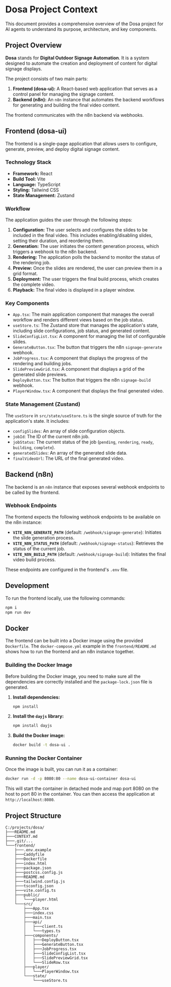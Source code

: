 
# Dosa Project Context

This document provides a comprehensive overview of the Dosa project for AI agents to understand its purpose, architecture, and key components.

## Project Overview

**Dosa** stands for **Digital Outdoor Signage Automation**. It is a system designed to automate the creation and deployment of content for digital signage displays.

The project consists of two main parts:

1.  **Frontend (dosa-ui):** A React-based web application that serves as a control panel for managing the signage content.
2.  **Backend (n8n):** An `n8n` instance that automates the backend workflows for generating and building the final video content.

The frontend communicates with the n8n backend via webhooks.

## Frontend (dosa-ui)

The frontend is a single-page application that allows users to configure, generate, preview, and deploy digital signage content.

### Technology Stack

*   **Framework:** React
*   **Build Tool:** Vite
*   **Language:** TypeScript
*   **Styling:** Tailwind CSS
*   **State Management:** Zustand

### Workflow

The application guides the user through the following steps:

1.  **Configuration:** The user selects and configures the slides to be included in the final video. This includes enabling/disabling slides, setting their duration, and reordering them.
2.  **Generation:** The user initiates the content generation process, which triggers a webhook to the n8n backend.
3.  **Rendering:** The application polls the backend to monitor the status of the rendering job.
4.  **Preview:** Once the slides are rendered, the user can preview them in a grid format.
5.  **Deployment:** The user triggers the final build process, which creates the complete video.
6.  **Playback:** The final video is displayed in a player window.

### Key Components

*   `App.tsx`: The main application component that manages the overall workflow and renders different views based on the job status.
*   `useStore.ts`: The Zustand store that manages the application's state, including slide configurations, job status, and generated content.
*   `SlideConfigList.tsx`: A component for managing the list of configurable slides.
*   `GenerateButton.tsx`: The button that triggers the n8n `signage-generate` webhook.
*   `JobProgress.tsx`: A component that displays the progress of the rendering and building jobs.
*   `SlidePreviewGrid.tsx`: A component that displays a grid of the generated slide previews.
*   `DeployButton.tsx`: The button that triggers the n8n `signage-build` webhook.
*   `PlayerWindow.tsx`: A component that displays the final generated video.

### State Management (Zustand)

The `useStore` in `src/state/useStore.ts` is the single source of truth for the application's state. It includes:

*   `configSlides`: An array of slide configuration objects.
*   `jobId`: The ID of the current n8n job.
*   `jobStatus`: The current status of the job (`pending`, `rendering`, `ready`, `building`, `complete`).
*   `generatedSlides`: An array of the generated slide data.
*   `finalVideoUrl`: The URL of the final generated video.

## Backend (n8n)

The backend is an `n8n` instance that exposes several webhook endpoints to be called by the frontend.

### Webhook Endpoints

The frontend expects the following webhook endpoints to be available on the n8n instance:

*   **`VITE_N8N_GENERATE_PATH`** (default: `/webhook/signage-generate`): Initiates the slide generation process.
*   **`VITE_N8N_STATUS_PATH`** (default: `/webhook/signage-status`): Retrieves the status of the current job.
*   **`VITE_N8N_BUILD_PATH`** (default: `/webhook/signage-build`): Initiates the final video build process.

These endpoints are configured in the frontend's `.env` file.

## Development

To run the frontend locally, use the following commands:

```bash
npm i
npm run dev
```

## Docker

The frontend can be built into a Docker image using the provided `Dockerfile`. The `docker-compose.yml` example in the `frontend/README.md` shows how to run the frontend and an n8n instance together.

### Building the Docker Image

Before building the Docker image, you need to make sure all the dependencies are correctly installed and the `package-lock.json` file is generated.

1.  **Install dependencies:**

    ```bash
    npm install
    ```

2.  **Install the `dayjs` library:**

    ```bash
    npm install dayjs
    ```

3.  **Build the Docker image:**

    ```bash
    docker build -t dosa-ui .
    ```

### Running the Docker Container

Once the image is built, you can run it as a container:

```bash
docker run -d -p 8080:80 --name dosa-ui-container dosa-ui
```

This will start the container in detached mode and map port 8080 on the host to port 80 in the container. You can then access the application at `http://localhost:8080`.


## Project Structure

```
C:/projects/dosa/
├───README.md
├───CONTEXT.md
├───.git/...
└───frontend/
    ├───.env.example
    ├───Caddyfile
    ├───Dockerfile
    ├───index.html
    ├───package.json
    ├───postcss.config.js
    ├───README.md
    ├───tailwind.config.js
    ├───tsconfig.json
    ├───vite.config.ts
    ├───public/
    │   └───player.html
    └───src/
        ├───App.tsx
        ├───index.css
        ├───main.tsx
        ├───api/
        │   ├───client.ts
        │   └───types.ts
        ├───components/
        │   ├───DeployButton.tsx
        │   ├───GenerateButton.tsx
        │   ├───JobProgress.tsx
        │   ├───SlideConfigList.tsx
        │   ├───SlidePreviewGrid.tsx
        │   └───SlideRow.tsx
        ├───player/
        │   └───PlayerWindow.tsx
        └───state/
            └───useStore.ts
```
